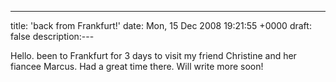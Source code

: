 ---
title: 'back from Frankfurt!'
date: Mon, 15 Dec 2008 19:21:55 +0000
draft: false
description:---

Hello. been to Frankfurt for 3 days to visit my friend Christine and her fiancee Marcus. Had a great time there. Will write more soon!